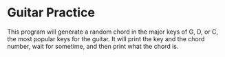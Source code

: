 # Guitar Practice

This program will generate a random chord in the major keys of G, D, or C, the most popular keys for the guitar.
It will print the key and the chord number, wait for sometime, and then print what the chord is.

